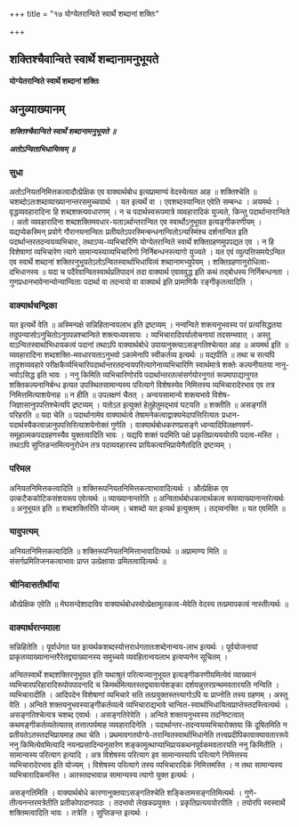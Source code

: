 +++
title = "१७ योग्येतरान्विते स्वार्थे शब्दानां शक्तिः"

+++


## शक्तिश्चैवान्विते स्वार्थे शब्दानामनुभूयते

**योग्येतरान्विते स्वार्थे शब्दानां शक्तिः**

## **अनुव्याख्यानम्**

***शक्तिश्चैवान्विते स्वार्थे शब्दानामनुभूयते ॥***

***अतोऽन्विताभिधायित्वम् ॥***

### **सुधा**

अतोऽनियतनिमित्तकत्वादौत्प्रेक्षिक एव वाक्यार्थबोध इत्यप्रामाण्यं वेदस्येत्यत आह ॥ शक्तिश्चेति ॥ चशब्दोऽतःशब्दव्याख्यानान्तरसमुच्चयार्थः । यत इत्यर्थे वा । एवशब्दस्यान्वित एवेति सम्बन्धः । अयमर्थः । वृद्धव्यवहारादिना हि शब्दशक्त्यवधारणम् । न च पदार्थस्वरूपमात्रे व्यवहारादिकं युज्यते, किन्तु पदार्थान्तरान्विते । अतो व्यवहारादिना शब्दशक्तिमवधार-यताऽर्थान्तरान्वित एव स्वार्थोऽनुभूयत इत्यङ्गीकरणीयम् । यद्यप्येकस्मिन् प्रयोगे गौरानयनान्वितः प्रतीयतेऽपरस्मिन्बन्धनान्वितोऽन्यस्मिंश्च दर्शनान्वित इति पदार्थान्तरतदन्वयव्यभिचारः, तथाऽप्य-व्यभिचारिणि योग्येतरान्विते स्वार्थे शक्तिग्रहणमुपपद्यत एव । न हि विशेषाणां व्यभिचारेण त्यागे सामान्यस्याव्यभिचारिणो निर्निबन्धनस्त्यागो युज्यते । यत एवं व्युत्पत्तिसमयेऽन्वित एव स्वार्थे शब्दानां शक्तिरनुभूयतेऽतोऽन्वितस्वार्थाभिधायित्वं शब्दानामभ्युपेयम् । शक्तिग्रहणानुरोधित्वा-दभिधानस्य ॥ यदा च पदैरेवान्वितस्वार्थप्रतिपादनं तदा वाक्यार्थ एवाववुद्ध इति कथं तद्बोधस्य निर्निबन्धनता । गुणप्रधानभावेनान्योन्यान्विताः पदार्था वा तदन्वयो वा वाक्यार्थ इति प्रामाणिकै रङ्गीकृतत्वादिति ।

### **वाक्यार्थचन्द्रिका**

यत इत्यर्थे वेति ॥ अस्मिन्पक्षे सन्निहितान्वयलाभ इति द्रष्टव्यम् । नन्वन्विते शक्त्यनुभवस्य परं प्रत्यसिद्धतया तदुपन्यासोऽनुचितोऽनुपपन्नश्चान्विते शक्त्यध्यवसायः । व्यभिचारादिपर्यालोचनायां तदसम्भवात् । अस्तु वाऽन्वितस्वार्थाभिधायकत्वं पदानां तथाऽपि वाक्यार्थबोधे उपायानुक्त्याऽसङ्गतिश्चेत्यत आह ॥ अयमर्थ इति ॥ व्यवहारादिना शब्दशक्ति-मवधारयताऽनुभवो ऽकामेनापि स्वीकर्तव्य इत्यर्थः ॥ यद्यपीति ॥ तथा च सत्यपि तादृशव्यवहारे परीक्षकैर्व्यभिचारिपदार्थान्तरतदन्वयपरित्यागेनाव्यभिचारिणि स्वार्थमात्रे शक्तेः कल्पनीयतया नानु-भवोऽसिद्ध इति भावः । ननु किमिति व्यभिचारिणोरपि पदार्थान्तरतत्संसर्गयोरनुगतं रूपमापाद्यानुगत शक्तिकल्पनानिर्बन्ध इत्यत उपस्थितसामान्यस्य परित्यागे विशेषस्येव निमित्तस्य व्यभिचारादेरभाव एव तत्र निमित्तमित्याशयेनाह ॥ न हीति ॥ उपलक्षणं चैतत् । अन्वयसामान्ये शक्त्यभावे विशेष-जिज्ञासानुपपत्तिश्चेत्यपि द्रष्टव्यम् । यतोऽत इत्युक्तं हेतुहेतुमद्भावं घटयति ॥ शक्तीति ॥ असङ्गतिं परिहरति ॥ यदा चेति ॥ पदार्थानामेव वाक्यार्थत्वे तेषामनेकत्वाद्वाक्यभेदापत्तिरित्यतः प्रधान-पदार्थस्यैकत्वान्नानुपपत्तिरित्याशयेनोक्तं गुणेति । वाक्यार्थबोधकरणप्रसङ्गे ध्वन्यादिविलक्षणवर्ण-समूहात्मकपदग्रहणस्यैव युक्तत्वादिति भावः । यद्यपि शक्तं पदमिति पक्षे प्रकृतिप्रत्यययोरपि पदत्व-मस्ति । तथाऽपि सुप्तिङन्तमित्यनुरोधेन तत्र पदव्यवहारस्य प्रायिकत्वाभिप्रायेणैतदिति द्रष्टव्यम् ।

### **परिमल**

अनियतनिमित्तकत्वादिति ॥ शक्तिरूपनियतनिमित्तकत्वाभावादित्यर्थः । औत्प्रेक्षिक एव उत्कटैककोटिकसंशयरूप एवेत्यर्थः ॥ व्याख्यानान्तरेति ॥ अन्वितार्थबोधकत्वार्थकत्व रूपव्याख्यानान्तरेत्यर्थः ॥ अनुभूयत इति ॥ शब्दशक्तिरिति योज्यम् । चशब्दो यत इत्यर्थ इत्युक्तम् । तद्य्वनक्ति ॥ यत एवमिति ॥

### **यादुपत्यम्**

अनियतनिमित्तकत्वादिति ॥ शक्तिरूपनियतनिमित्ताभावादित्यर्थः ॥ अप्रामाण्य मिति ॥ संसर्गप्रमितिजनकत्वाभावः प्राप्त उत्प्रेक्षायाः प्रमितत्वादित्यर्थः ॥

### **श्रीनिवासतीर्थीया**

औत्प्रेक्षिक एवेति ॥ मेघसन्देशादाविव वाक्यार्थबोधस्योत्प्रेक्षामूलकत्व-मेवेति वेदस्य तत्प्रमापकत्वं नास्तीत्यर्थः ॥

### **वाक्यार्थरत्नमाला**

सन्निहितेति । पूर्वार्धगत यत इत्यर्थकशब्दस्योत्तरार्धगतातःशब्देनान्वय-लाभ इत्यर्थः । पूर्वयोजनायां
प्राकृतव्याख्यानान्तरैरेतद्व्याख्यानस्य समुच्चये व्यवहितान्वयलाभ
इत्यप्यनेन सूचितम् ।

अन्वितस्वार्थे शब्दशक्तिरनुभूयत इति यथाश्रुतं परित्यज्यानुभूयत इत्यङ्गीकरणीयमित्येवं व्याख्यानं व्यभिचारपरिहारादिरूपोपपादनादि च किमर्थमित्यतस्तद्व्यावर्त्यशङ्का दर्शयन्नुत्तरग्रन्थमवतारयति नन्विति । व्यभिचारादीति । आदिपदेन विशेषाणां व्यभिचारे सति तत्प्रयुक्तस्तत्त्यागोऽपि यः प्राप्नोति तस्य ग्रहणम् । अस्तु वेति । अन्विते शक्तयनुभवस्याङ्गीकर्तव्यत्वे व्यभिचाराद्यभावे चान्वित-स्वार्थाभिधायित्वप्राप्तेस्तदस्त्वित्यर्थः । असङ्गतिश्चेत्यत्र चशब्द एवार्थः । असङ्गतिरेवेति । अन्विते शक्तयनुभवस्य तदनिष्टत्वात् कथमङ्गीकर्तव्यतेत्यतस् तत्तात्पर्यमाह व्यवहारादिनेति । पदार्थान्तर-तदन्वयव्यभिचारोक्तया किं दूषितमिति न प्रतीयतेऽतस्तदभिप्रायमाह तथा चेति । प्रथमावगतयोग्ये-तरान्वितस्वार्थाभिधानेति तत्त्वप्रदीपिकावाक्यावताररूपे ननु किमित्येवमित्यादि नयनप्रसादिन्यनुसारेण शङ्कामुत्थाप्याभिप्रायकथनपूर्वकमवतारयति ननु किमितीति । सामान्यस्य परित्याग इत्यादि । अत्र विशेषस्य परित्याग इव सामान्यस्यापि परित्यागे निमित्तस्य व्यभिचारादेरभाव इति योज्यम् । विशेषस्य परित्यागे तस्य व्यभिचारादिकं निमित्तमस्ति । न तथा सामान्यस्य व्यभिचारादिकमस्ति । अतस्तदभावान्न सामान्यस्य त्यागो युक्त इत्यर्थः ।

असङ्गतिमिति । वाक्यार्थबोधे कारणानुक्तयाऽसङ्गतिश्चेति शङ्कितामसङ्गतिमित्यर्थः । गुणे-तीत्यनन्तरमत्रेतीति प्रतीकोपादानपाठः । तदभावो लेखकप्रयुक्तः । प्रकृतिप्रत्यययोरपीति । तयोरपि स्वस्वार्थे शक्तिमत्वादिति भावः । तत्रेति । सुप्तिङन्त इत्यर्थः ।

